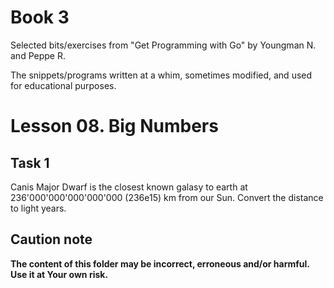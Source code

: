# Book 3

Selected bits/exercises from "Get Programming with Go" by Youngman N. and Peppe R.

The snippets/programs written at a whim, sometimes modified, and used for educational purposes.

# Lesson 08. Big Numbers

## Task 1

Canis Major Dwarf is the closest known galasy to earth at 236'000'000'000'000'000 (236e15) km from our Sun. Convert the distance to light years.

## Caution note

**The content of this folder may be incorrect, erroneous and/or harmful. Use it at Your own risk.**
